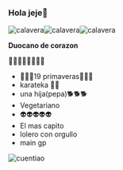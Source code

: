 ### Hola jeje👋

![calavera](https://user-images.githubusercontent.com/107078547/229401679-12ba3c62-4d73-4030-8264-6f9e27d2764a.gif)![calavera](https://user-images.githubusercontent.com/107078547/229401679-12ba3c62-4d73-4030-8264-6f9e27d2764a.gif)![calavera](https://user-images.githubusercontent.com/107078547/229401679-12ba3c62-4d73-4030-8264-6f9e27d2764a.gif)


**Duocano de corazon**

🐁🐁🐁🐁🐁🐁🐁🐁

- 🌸🌸🌸19 primaveras🌸🌸🌸
- karateka 🥋🥋
- una hija(pepa)🐕🐕🐕
- Vegetariano
- 👽👽👽👽👽
- El mas capito
- lolero con orgullo
- main gp

![cuentiao](https://user-images.githubusercontent.com/107078547/229401610-1d4d4691-6a94-4ac9-830b-515fb506f935.jpg)





